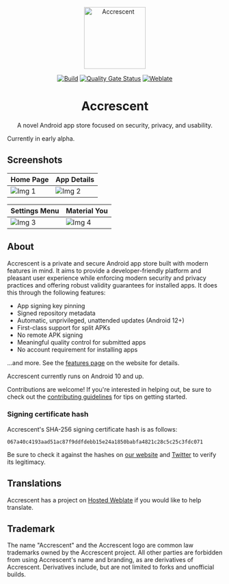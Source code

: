 <div align="center">

<img src=".icon-round.png" alt="Accrescent" width="144" height="144">

</div>

<div align="center">

[![Build](https://github.com/accrescent/accrescent/actions/workflows/build.yaml/badge.svg)](https://github.com/accrescent/accrescent/actions/workflows/build.yaml)
[![Quality Gate Status](https://sonarcloud.io/api/project_badges/measure?project=accrescent_accrescent&metric=alert_status)](https://sonarcloud.io/summary/new_code?id=accrescent_accrescent)
[![Weblate](https://hosted.weblate.org/widgets/accrescent/-/client/svg-badge.svg)](https://hosted.weblate.org/engage/accrescent/)

# Accrescent

A novel Android app store focused on security, privacy, and usability.

</div>

Currently in early alpha.

## Screenshots

|   Home Page  |  App Details |
| ------------ | ------------ |
| ![Img 1](https://accrescent.app/meta/screenshots/home.jpeg) | ![Img 2](https://accrescent.app/meta/screenshots/app-details.jpeg) |

| Settings Menu | Material You |
| ------------- | ------------ |
| ![Img 3](https://accrescent.app/meta/screenshots/settings.jpeg) | ![Img 4](https://accrescent.app/meta/screenshots/settings-material-you.jpeg) |

## About

Accrescent is a private and secure Android app store built with modern features
in mind. It aims to provide a developer-friendly platform and pleasant user
experience while enforcing modern security and privacy practices and offering
robust validity guarantees for installed apps. It does this through the
following features:

- App signing key pinning
- Signed repository metadata
- Automatic, unprivileged, unattended updates (Android 12+)
- First-class support for split APKs
- No remote APK signing
- Meaningful quality control for submitted apps
- No account requirement for installing apps

...and more. See the [features page] on the website for details.

Accrescent currently runs on Android 10 and up.

Contributions are welcome! If you're interested in helping out, be sure to check
out the [contributing guidelines] for tips on getting started.

### Signing certificate hash

Accrescent's SHA-256 signing certificate hash is as follows:

```
067a40c4193aad51ac87f9ddfdebb15e24a1850babfa4821c28c5c25c3fdc071
```

Be sure to check it against the hashes on [our website] and [Twitter] to verify
its legitimacy.

## Translations

Accrescent has a project on [Hosted Weblate] if you would like to help
translate.

## Trademark

The name "Accrescent" and the Accrescent logo are common law trademarks owned by
the Accrescent project. All other parties are forbidden from using Accrescent's
name and branding, as are derivatives of Accrescent. Derivatives include, but
are not limited to forks and unofficial builds.

[contributing guidelines]: CONTRIBUTING.md
[our website]: https://accrescent.app/faq#verifying
[features page]: https://accrescent.app/features
[Hosted Weblate]: https://hosted.weblate.org/engage/accrescent/
[Play App Signing]: https://developer.android.com/studio/publish/app-signing#app-signing-google-play
[Twitter]: https://twitter.com/accrescentapp/status/1555439120519835650
